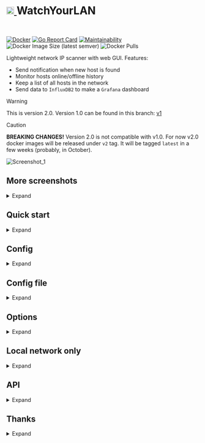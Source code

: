 <h1><a href="https://github.com/aceberg/WatchYourLAN">
    <img src="https://raw.githubusercontent.com/aceberg/WatchYourLAN/main/assets/logo.png" width="20" />
</a>WatchYourLAN</h1>
<br/>

[![Docker](https://github.com/aceberg/WatchYourLAN/actions/workflows/main-docker-all.yml/badge.svg)](https://github.com/aceberg/WatchYourLAN/actions/workflows/main-docker-all.yml)
[![Go Report Card](https://goreportcard.com/badge/github.com/aceberg/WatchYourLAN)](https://goreportcard.com/report/github.com/aceberg/WatchYourLAN)
[![Maintainability](https://api.codeclimate.com/v1/badges/46b17f99edc1726b5d7d/maintainability)](https://codeclimate.com/github/aceberg/WatchYourLAN/maintainability)
![Docker Image Size (latest semver)](https://img.shields.io/docker/image-size/aceberg/watchyourlan)
![Docker Pulls](https://img.shields.io/docker/pulls/aceberg/watchyourlan)

Lightweight network IP scanner with web GUI. Features:
- Send notification when new host is found
- Monitor hosts online/offline history
- Keep a list of all hosts in the network
- Send data to `InfluxDB2` to make a `Grafana` dashboard 

> [!WARNING]  
> This is version 2.0. Version 1.0 can be found in this branch: [v1](https://github.com/aceberg/WatchYourLAN/tree/v1)

> [!CAUTION]   
> **BREAKING CHANGES!** Version 2.0 is not compatible with v1.0. For now v2.0 docker images will be released under `v2` tag. It will be tagged `latest` in a few weeks (probably, in October).

![Screenshot_1](https://raw.githubusercontent.com/aceberg/WatchYourLAN/main/assets/Screenshot_1.png)  

## More screenshots

<details>
  <summary>Expand</summary>

![Screenshot_5](https://raw.githubusercontent.com/aceberg/WatchYourLAN/main/assets/Screenshot_5.png)   
![Screenshot_2](https://raw.githubusercontent.com/aceberg/WatchYourLAN/main/assets/Screenshot_2.png)   
![Screenshot_3](https://raw.githubusercontent.com/aceberg/WatchYourLAN/main/assets/Screenshot_3.png)   
![Screenshot_4](https://raw.githubusercontent.com/aceberg/WatchYourLAN/main/assets/Screenshot_4.png) 
</details> 

## Quick start

<details>
  <summary>Expand</summary>

Replace `$YOURTIMEZONE` with correct time zone and `$YOURIFACE` with network interface you want to scan. Network mode must be `host`. Set `$DOCKERDATAPATH` for container to save data:

```sh
docker run --name wyl \
	-e "IFACES=$YOURIFACE" \
	-e "TZ=$YOURTIMEZONE" \
	--network="host" \
	-v $DOCKERDATAPATH/wyl:/data/WatchYourLAN \
    aceberg/watchyourlan:v2
```
Web GUI should be at http://localhost:8840

</details> 

## Config
<details>
  <summary>Expand</summary>

Configuration can be done through config file, GUI or environment variables

### Basic config
| Variable  | Description | Default |
| --------  | ----------- | ------- |
| TZ | Set your timezone for correct time | |
| HOST | Listen address | 0.0.0.0 |
| PORT   | Port for web GUI | 8840 |
| THEME | Any theme name from https://bootswatch.com in lowcase or [additional](https://github.com/aceberg/aceberg-bootswatch-fork) | sand |
| COLOR | Background color: light or dark | dark |
| NODEPATH | Path to local node modules |  |
| SHOUTRRR_URL | Link to any notification service supported by [Shoutrrr](https://github.com/containrrr/shoutrrr) (gotify, email, telegram and others) or [Generic Webhook](https://github.com/containrrr/shoutrrr/blob/main/docs/services/generic.md) | |

### Scan settings
| Variable  | Description | Default |
| --------  | ----------- | ------- |
| IFACES | Interfaces to scan. Could be one or more, separated by space. See [docs/VLAN_ARP_SCAN.md](https://github.com/aceberg/WatchYourLAN/blob/main/docs/VLAN_ARP_SCAN.md). | |
| TIMEOUT | Time between scans (seconds) | 120 |
| ARP_ARGS | Arguments for `arp-scan`. Enable `debug` log level to see resulting command. (Example: `-r 1`). See [docs/VLAN_ARP_SCAN.md](https://github.com/aceberg/WatchYourLAN/blob/main/docs/VLAN_ARP_SCAN.md). | |
| ARP_STRS ARP_STRS_JOINED | See [docs/VLAN_ARP_SCAN.md](https://github.com/aceberg/WatchYourLAN/blob/main/docs/VLAN_ARP_SCAN.md). | |
| LOG_LEVEL | Log level: `debug`, `info`, `warn` or `error` | info |
| TRIM_HIST | Remove history after (hours) | 48 |
| HIST_IN_DB | Store History in DB - if `false`, the History will be stored only in memory and will be lost on app restart. Though, it will keep the app DB smaller (and InfluxDB is recommended for long term History storage) | false |
| USE_DB | Either `sqlite` or `postgres` | sqlite |
| PG_CONNECT | Address to connect to PostgreSQL. (Example: `postgres://username:password@192.168.0.1:5432/dbname?sslmode=disable`). Full list of URL parameters [here](https://pkg.go.dev/github.com/lib/pq#hdr-Connection_String_Parameters) | |

### InfluxDB2 config
This config matches Grafana's config for InfluxDB data source

| Variable  | Description | Default | Example |
| --------  | ----------- | ------- | ------- |
| INFLUX_ENABLE | Enable export to InfluxDB2 | false | true |
| INFLUX_SKIP_TLS | Skip TLS Verify | false | true |
| INFLUX_ADDR | Address:port of InfluxDB2 server | | https://192.168.2.3:8086/ |
| INFLUX_BUCKET | InfluxDB2 bucket | | test |
| INFLUX_ORG | InfluxDB2 org | | home |
| INFLUX_TOKEN | Secret token, generated by InfluxDB2 | | |

</details> 

## Config file

<details>
  <summary>Expand</summary>

Config file name is `config_v2.yaml`. Example:

```yaml
arp_args: ""
color: dark
hist_in_db: false
host: 0.0.0.0
ifaces: enp4s0
influx_addr: ""
influx_bucket: ""
influx_enable: false
influx_org: ""
influx_skip_tls: false
influx_token: ""
log_level: info
nodepath: ""
pg_connect: ""
port: "8840"
shoutrrr_url: "gotify://192.168.0.1:8083/AwQqpAae.rrl5Ob/?title=Unknown host detected&DisableTLS=yes"
theme: sand
timeout: 60
trim_hist: 48
use_db: sqlite
```

</details> 

## Options

<details>
  <summary>Expand</summary>

| Key  | Description | Default | 
| --------  | ----------- | ------- | 
| -d | Path to config dir | /data/WatchYourLAN | 
| -n | Path to node modules (see below) | |

</details> 

## Local network only
<details>
  <summary>Expand</summary>

By default, this app pulls themes, icons and fonts from the internet. But, in some cases, it may be useful to have an independent from global network setup. I created a separate [image](https://github.com/aceberg/my-dockerfiles/tree/main/node-bootstrap) with all necessary modules and fonts.
Run with Docker:
```sh
docker run --name node-bootstrap          \
    -p 8850:8850                          \
    aceberg/node-bootstrap
```
```sh
docker run --name wyl \
	-e "IFACES=$YOURIFACE" \
	-e "TZ=$YOURTIMEZONE" \
	--network="host" \
	-v $DOCKERDATAPATH/wyl:/data/WatchYourLAN \
    aceberg/watchyourlan:v2 -n "http://$YOUR_IP:8850"
```
Or use [docker-compose](docker-compose-local.yml)

</details> 

## API

<details>
  <summary>Expand</summary>

Moved to [docs/API.md](https://github.com/aceberg/WatchYourLAN/blob/main/docs/API.md)
</details> 

## Thanks
<details>
  <summary>Expand</summary>

- All go packages listed in [dependencies](https://github.com/aceberg/WatchYourLAN/network/dependencies)
- Favicon and logo: [Access point icons created by Freepik - Flaticon](https://www.flaticon.com/free-icons/access-point)
- [Bootstrap](https://getbootstrap.com/)
- Themes: [Free themes for Bootstrap](https://bootswatch.com)

</details> 
